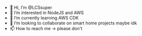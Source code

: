 - 👋 Hi, I’m @LCSsuper
- 👀 I’m interested in NodeJS and AWS
- 🌱 I’m currently learning AWS CDK
- 💞️ I’m looking to collaborate on smart home projects maybe idk
- 📫 How to reach me -> please don't

<!---
LCSsuper/LCSsuper is a ✨ special ✨ repository because its `README.md` (this file) appears on your GitHub profile.
You can click the Preview link to take a look at your changes.
--->
